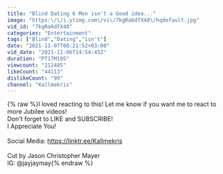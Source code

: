 ```yaml
---
title: "Blind Dating 6 Men isn't a Good idea..."
image: "https:\/\/i.ytimg.com\/vi\/7kgRa6dfX48\/hqdefault.jpg"
vid_id: "7kgRa6dfX48"
categories: "Entertainment"
tags: ["Blind","Dating","isn't"]
date: "2021-11-07T08:21:52+03:00"
vid_date: "2021-11-06T14:54:45Z"
duration: "PT17M19S"
viewcount: "212485"
likeCount: "44113"
dislikeCount: "99"
channel: "Kallmekris"
---
```

{% raw %}I loved reacting to this! Let me know if you want me to react to more Jubilee videos!<br />Don't forget to LIKE and SUBSCRIBE!<br />I Appreciate You!<br /><br />Social Media: <a rel="nofollow" target="blank" href="https://linktr.ee/Kallmekris">https://linktr.ee/Kallmekris</a><br /><br />Cut by Jason Christopher Mayer<br />IG: @jayjaymay{% endraw %}
